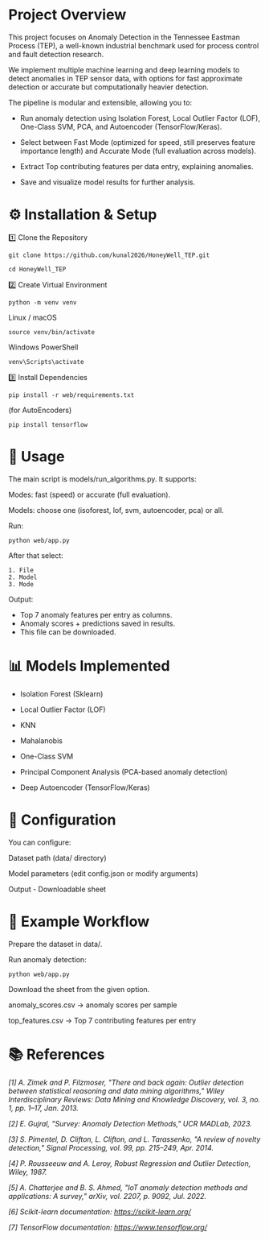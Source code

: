 #  Project Overview
This project focuses on Anomaly Detection in the Tennessee Eastman Process (TEP), a well-known industrial benchmark used for process control and fault detection research.

We implement multiple machine learning and deep learning models to detect anomalies in TEP sensor data, with options for fast approximate detection or accurate but computationally heavier detection.

The pipeline is modular and extensible, allowing you to:

   - Run anomaly detection using Isolation Forest, Local Outlier Factor (LOF), One-Class SVM, PCA, and Autoencoder (TensorFlow/Keras).
    
   - Select between Fast Mode (optimized for speed, still preserves feature importance length) and Accurate Mode (full evaluation across models).
    
   - Extract Top contributing features per data entry, explaining anomalies.
    
   - Save and visualize model results for further analysis.

# ⚙️ Installation & Setup
1️⃣ Clone the Repository
```
git clone https://github.com/kunal2026/HoneyWell_TEP.git
```
```
cd HoneyWell_TEP
```

2️⃣ Create Virtual Environment
```
python -m venv venv
```
Linux / macOS
```
source venv/bin/activate
```
Windows PowerShell
```
venv\Scripts\activate
```
3️⃣ Install Dependencies
```
pip install -r web/requirements.txt
```
(for AutoEncoders)
```
pip install tensorflow
```
# 🚀 Usage
The main script is models/run_algorithms.py.
It supports:

Modes: fast (speed) or accurate (full evaluation).

Models: choose one (isoforest, lof, svm, autoencoder, pca) or all.

Run:
```
python web/app.py
```

After that select:

    1. File
    2. Model
    3. Mode

    
Output:
   - Top 7 anomaly features per entry as columns.
   - Anomaly scores + predictions saved in results.
   - This file can be downloaded.

# 📊 Models Implemented
 - Isolation Forest (Sklearn)

 - Local Outlier Factor (LOF)

 - KNN

 - Mahalanobis

 - One-Class SVM

 - Principal Component Analysis (PCA-based anomaly detection)

 - Deep Autoencoder (TensorFlow/Keras)

# 🔧 Configuration
You can configure:

Dataset path (data/ directory)

Model parameters (edit config.json or modify arguments)

Output - Downloadable sheet

# 🧪 Example Workflow
Prepare the dataset in data/.

Run anomaly detection:
```
python web/app.py
```
Download the sheet from the given option.

anomaly_scores.csv → anomaly scores per sample

top_features.csv → Top 7 contributing features per entry


# 📚 References
_[1] A. Zimek and P. Filzmoser, "There and back again: Outlier detection between statistical reasoning and data mining algorithms," Wiley Interdisciplinary Reviews: Data Mining and Knowledge Discovery, vol. 3, no. 1, pp. 1–17, Jan. 2013._

_[2] E. Gujral, "Survey: Anomaly Detection Methods," UCR MADLab, 2023._

_[3] S. Pimentel, D. Clifton, L. Clifton, and L. Tarassenko, "A review of novelty detection," Signal Processing, vol. 99, pp. 215–249, Apr. 2014._

_[4] P. Rousseeuw and A. Leroy, Robust Regression and Outlier Detection, Wiley, 1987._ 

_[5] A. Chatterjee and B. S. Ahmed, "IoT anomaly detection methods and applications: A survey," arXiv, vol. 2207, p. 9092, Jul. 2022._

_[6] Scikit-learn documentation: https://scikit-learn.org/_

_[7] TensorFlow documentation: https://www.tensorflow.org/_

